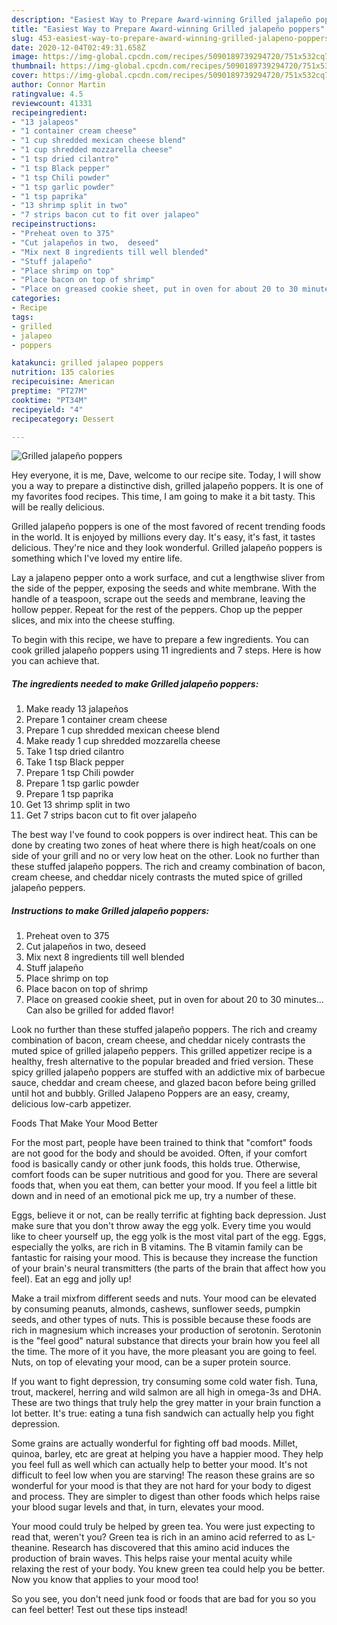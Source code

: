 ```yaml
---
description: "Easiest Way to Prepare Award-winning Grilled jalapeño poppers"
title: "Easiest Way to Prepare Award-winning Grilled jalapeño poppers"
slug: 453-easiest-way-to-prepare-award-winning-grilled-jalapeno-poppers
date: 2020-12-04T02:49:31.658Z
image: https://img-global.cpcdn.com/recipes/5090189739294720/751x532cq70/grilled-jalapeno-poppers-recipe-main-photo.jpg
thumbnail: https://img-global.cpcdn.com/recipes/5090189739294720/751x532cq70/grilled-jalapeno-poppers-recipe-main-photo.jpg
cover: https://img-global.cpcdn.com/recipes/5090189739294720/751x532cq70/grilled-jalapeno-poppers-recipe-main-photo.jpg
author: Connor Martin
ratingvalue: 4.5
reviewcount: 41331
recipeingredient:
- "13 jalapeos"
- "1 container cream cheese"
- "1 cup shredded mexican cheese blend"
- "1 cup shredded mozzarella cheese"
- "1 tsp dried cilantro"
- "1 tsp Black pepper"
- "1 tsp Chili powder"
- "1 tsp garlic powder"
- "1 tsp paprika"
- "13 shrimp split in two"
- "7 strips bacon cut to fit over jalapeo"
recipeinstructions:
- "Preheat oven to 375"
- "Cut jalapeños in two,  deseed"
- "Mix next 8 ingredients till well blended"
- "Stuff jalapeño"
- "Place shrimp on top"
- "Place bacon on top of shrimp"
- "Place on greased cookie sheet, put in oven for about 20 to 30 minutes... Can also be grilled for added flavor!"
categories:
- Recipe
tags:
- grilled
- jalapeo
- poppers

katakunci: grilled jalapeo poppers 
nutrition: 135 calories
recipecuisine: American
preptime: "PT27M"
cooktime: "PT34M"
recipeyield: "4"
recipecategory: Dessert

---
```



![Grilled jalapeño poppers](https://img-global.cpcdn.com/recipes/5090189739294720/751x532cq70/grilled-jalapeno-poppers-recipe-main-photo.jpg)

Hey everyone, it is me, Dave, welcome to our recipe site. Today, I will show you a way to prepare a distinctive dish, grilled jalapeño poppers. It is one of my favorites food recipes. This time, I am going to make it a bit tasty. This will be really delicious.

Grilled jalapeño poppers is one of the most favored of recent trending foods in the world. It is enjoyed by millions every day. It's easy, it's fast, it tastes delicious. They're nice and they look wonderful. Grilled jalapeño poppers is something which I've loved my entire life.

Lay a jalapeno pepper onto a work surface, and cut a lengthwise sliver from the side of the pepper, exposing the seeds and white membrane. With the handle of a teaspoon, scrape out the seeds and membrane, leaving the hollow pepper. Repeat for the rest of the peppers. Chop up the pepper slices, and mix into the cheese stuffing.


To begin with this recipe, we have to prepare a few ingredients. You can cook grilled jalapeño poppers using 11 ingredients and 7 steps. Here is how you can achieve that.

<!--inarticleads1-->

##### The ingredients needed to make Grilled jalapeño poppers:

1. Make ready 13 jalapeños
1. Prepare 1 container cream cheese
1. Prepare 1 cup shredded mexican cheese blend
1. Make ready 1 cup shredded mozzarella cheese
1. Take 1 tsp dried cilantro
1. Take 1 tsp Black pepper
1. Prepare 1 tsp Chili powder
1. Prepare 1 tsp garlic powder
1. Prepare 1 tsp paprika
1. Get 13 shrimp split in two
1. Get 7 strips bacon cut to fit over jalapeño


The best way I&#39;ve found to cook poppers is over indirect heat. This can be done by creating two zones of heat where there is high heat/coals on one side of your grill and no or very low heat on the other. Look no further than these stuffed jalapeño poppers. The rich and creamy combination of bacon, cream cheese, and cheddar nicely contrasts the muted spice of grilled jalapeño peppers. 

<!--inarticleads2-->

##### Instructions to make Grilled jalapeño poppers:

1. Preheat oven to 375
1. Cut jalapeños in two,  deseed
1. Mix next 8 ingredients till well blended
1. Stuff jalapeño
1. Place shrimp on top
1. Place bacon on top of shrimp
1. Place on greased cookie sheet, put in oven for about 20 to 30 minutes... Can also be grilled for added flavor!


Look no further than these stuffed jalapeño poppers. The rich and creamy combination of bacon, cream cheese, and cheddar nicely contrasts the muted spice of grilled jalapeño peppers. This grilled appetizer recipe is a healthy, fresh alternative to the popular breaded and fried version. These spicy grilled jalapeño poppers are stuffed with an addictive mix of barbecue sauce, cheddar and cream cheese, and glazed bacon before being grilled until hot and bubbly. Grilled Jalapeno Poppers are an easy, creamy, delicious low-carb appetizer. 

Foods That Make Your Mood Better


For the most part, people have been trained to think that "comfort" foods are not good for the body and should be avoided. Often, if your comfort food is basically candy or other junk foods, this holds true. Otherwise, comfort foods can be super nutritious and good for you. There are several foods that, when you eat them, can better your mood. If you feel a little bit down and in need of an emotional pick me up, try a number of these.

Eggs, believe it or not, can be really terrific at fighting back depression. Just make sure that you don't throw away the egg yolk. Every time you would like to cheer yourself up, the egg yolk is the most vital part of the egg. Eggs, especially the yolks, are rich in B vitamins. The B vitamin family can be fantastic for raising your mood. This is because they increase the function of your brain's neural transmitters (the parts of the brain that affect how you feel). Eat an egg and jolly up!

Make a trail mixfrom different seeds and nuts. Your mood can be elevated by consuming peanuts, almonds, cashews, sunflower seeds, pumpkin seeds, and other types of nuts. This is possible because these foods are rich in magnesium which increases your production of serotonin. Serotonin is the "feel good" natural substance that directs your brain how you feel all the time. The more of it you have, the more pleasant you are going to feel. Nuts, on top of elevating your mood, can be a super protein source.

If you want to fight depression, try consuming some cold water fish. Tuna, trout, mackerel, herring and wild salmon are all high in omega-3s and DHA. These are two things that truly help the grey matter in your brain function a lot better. It's true: eating a tuna fish sandwich can actually help you fight depression. 

Some grains are actually wonderful for fighting off bad moods. Millet, quinoa, barley, etc are great at helping you have a happier mood. They help you feel full as well which can actually help to better your mood. It's not difficult to feel low when you are starving! The reason these grains are so wonderful for your mood is that they are not hard for your body to digest and process. They are simpler to digest than other foods which helps raise your blood sugar levels and that, in turn, elevates your mood.

Your mood could truly be helped by green tea. You were just expecting to read that, weren't you? Green tea is rich in an amino acid referred to as L-theanine. Research has discovered that this amino acid induces the production of brain waves. This helps raise your mental acuity while relaxing the rest of your body. You knew green tea could help you be better. Now you know that applies to your mood too!

So you see, you don't need junk food or foods that are bad for you so you can feel better! Test out  these tips  instead!

